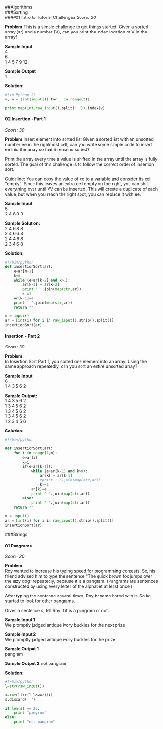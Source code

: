 ##Algorithms   
###Sorting  
####01 Intro to Tutorial Challenges
*Score: 30*

**Problem**
This is a simple challenge to get things started. Given a sorted array (ar) and a number (V), can you print the index location of V in the array?

**Sample Input**  
4  
6  
1 4 5 7 9 12  

**Sample Output**  
1  

**Solution:**  
```python
#(in Python 2)
v, n = (int(input()) for _ in range(2))

print map(int,raw_input().split(' ')).index(v)
```  

#### 02 Insertion - Part 1
*Score: 30*  

**Problem**
Insert element into sorted list 
Given a sorted list with an unsorted number ee in the rightmost cell, can you write some simple code to insert ee into the array so that it remains sorted?

Print the array every time a value is shifted in the array until the array is fully sorted. The goal of this challenge is to follow the correct order of insertion sort.

Guideline: You can copy the value of ee to a variable and consider its cell "empty". Since this leaves an extra cell empty on the right, you can shift everything over until VV can be inserted. This will create a duplicate of each value, but when you reach the right spot, you can replace it with ee.

**Sample Input:**  
5  
2 4 6 8 3  

**Sample Solution:**  
2 4 6 8 8  
2 4 6 6 8  
2 4 4 6 8  
2 3 4 6 8  

**Solution:** 
```python
#!/bin/python
def insertionSort(ar):    
    e=ar[m-1]
    k=m
    while (e<ar[k-2] and k>1):
        ar[k-1] = ar[k-2]
        print ' '.join(map(str,ar))
        k-=1
    ar[k-1]=e
    print ' '.join(map(str,ar))      
    return ""

m = input()
ar = [int(i) for i in raw_input().strip().split()]
insertionSort(ar)
```  

#### Insertion - Part 2
*Score: 30*  

**Problem:**  
In Insertion Sort Part 1, you sorted one element into an array. Using the same approach repeatedly, can you sort an entire unsorted array?

**Sample Input:**  
6  
1 4 3 5 6 2  

**Sample Output:**  
1 4 3 5 6 2  
1 3 4 5 6 2   
1 3 4 5 6 2   
1 3 4 5 6 2   
1 2 3 4 5 6   

**Solution:**  
```python
#!/bin/python

def insertionSort(ar):    
    for i in range(1,m):
        e=ar[i]
        k=i
        if(e<ar[k-1]):
            while (e<ar[k-1] and k>0):
                ar[k] = ar[k-1]
                #print ' '.join(map(str,ar))
                k-=1
            ar[k]=e
            print ' '.join(map(str,ar))
        else:
            print ' '.join(map(str,ar))
    return ""
       
m = input()
ar = [int(i) for i in raw_input().strip().split()]
insertionSort(ar)
```  
###Strings  
#### 01 Pangrams
*Score: 30*

**Problem**  
Roy wanted to increase his typing speed for programming contests. So, his friend advised him to type the sentence "The quick brown fox jumps over the lazy dog" repeatedly, because it is a pangram. (Pangrams are sentences constructed by using every letter of the alphabet at least once.)

After typing the sentence several times, Roy became bored with it. So he started to look for other pangrams.

Given a sentence *s*, tell Roy if it is a pangram or not.

**Sample Input 1**  
We promptly judged antique ivory buckles for the next prize  

**Sample Input 2**  
We promptly judged antique ivory buckles for the prize  

**Sample Output 1**  
pangram  

**Sample Output 2**
not pangram  

**Solution:**  
```python
#!/bin/python
l=str(raw_input())

s=set(list(l.lower()))
s.discard(' ')

if len(s) == 26:
    print "pangram"
else:
    print "not pangram"
```  
